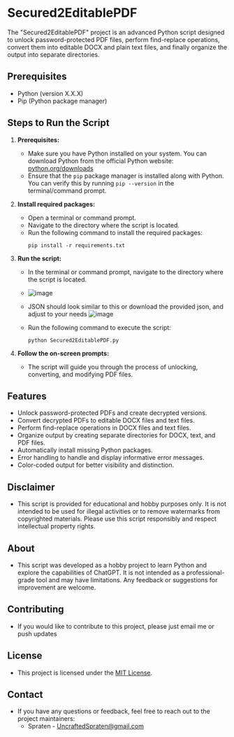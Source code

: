 # Secured2EditablePDF

The "Secured2EditablePDF" project is an advanced Python script designed to unlock password-protected PDF files, perform find-replace operations, convert them into editable DOCX and plain text files, and finally organize the output into separate directories. 

## Prerequisites
- Python (version X.X.X)
- Pip (Python package manager)

## Steps to Run the Script
1. **Prerequisites:**
   - Make sure you have Python installed on your system. You can download Python from the official Python website: [python.org/downloads](https://www.python.org/downloads/)
   - Ensure that the `pip` package manager is installed along with Python. You can verify this by running `pip --version` in the terminal/command prompt.

2. **Install required packages:**
   - Open a terminal or command prompt.
   - Navigate to the directory where the script is located.
   - Run the following command to install the required packages:
     ```
     pip install -r requirements.txt
     ```

3. **Run the script:**
   - In the terminal or command prompt, navigate to the directory where the script is located.
   - 
     ![image](https://github.com/Spraten/Secured2EditablePDF/assets/92181911/e47380dc-24bf-437e-9174-840edefa7885)

   - JSON should look similar to this or download the provided json, and adjust to your needs 
   ![image](https://github.com/Spraten/Secured2EditablePDF/assets/92181911/9801b467-c75d-4352-8cbe-9ca64ab4da5e)

   - Run the following command to execute the script:
     ```
     python Secured2EditablePDF.py
     ```

5. **Follow the on-screen prompts:** 
   - The script will guide you through the process of unlocking, converting, and modifying PDF files.

## Features
- Unlock password-protected PDFs and create decrypted versions.
- Convert decrypted PDFs to editable DOCX files and text files.
- Perform find-replace operations in DOCX files and text files.
- Organize output by creating separate directories for DOCX, text, and PDF files.
- Automatically install missing Python packages.
- Error handling to handle and display informative error messages.
- Color-coded output for better visibility and distinction.

## Disclaimer
- This script is provided for educational and hobby purposes only. It is not intended to be used for illegal activities or to remove watermarks from copyrighted materials. Please use this script responsibly and respect intellectual property rights.

## About
- This script was developed as a hobby project to learn Python and explore the capabilities of ChatGPT. It is not intended as a professional-grade tool and may have limitations. Any feedback or suggestions for improvement are welcome.

## Contributing
- If you would like to contribute to this project, please just email me or push updates 

## License
- This project is licensed under the [MIT License](LICENSE).

## Contact
- If you have any questions or feedback, feel free to reach out to the project maintainers:
  - Spraten - UncraftedSpraten@gmail.com

